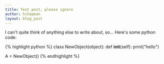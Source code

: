 ```yaml
---
title: Test post, please ignore
author: hchapman
layout: blog_post
---
```


I can't quite think of anything else to write about, so... Here's some python code:

{% highlight python %}
class NewObject(object):
  def __init__(self):
    print("hello")

A = NewObject()
{% endhighlight %}
